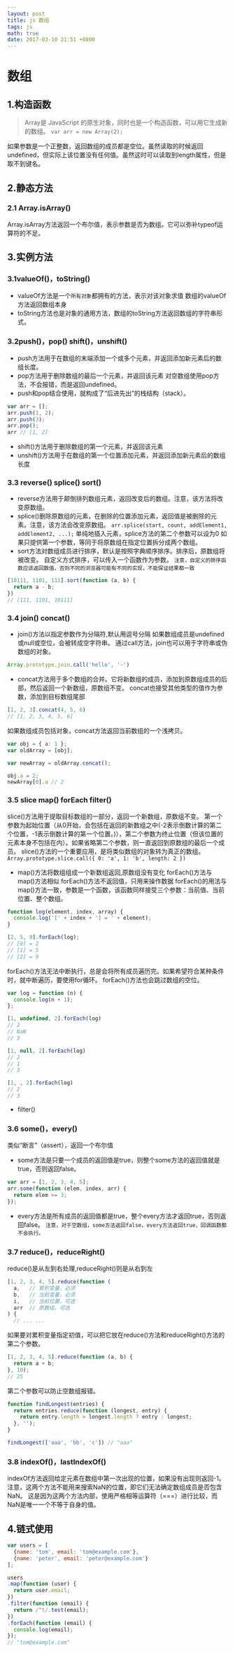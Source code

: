 ```yaml
---
layout: post
title: js 数组
tags: js
math: true
date: 2017-03-10 21:51 +0800
---
```

# 数组

##  1.构造函数
> Array是 JavaScript 的原生对象，同时也是一个构造函数，可以用它生成新的数组。
`var arr = new Array(2);`

如果参数是一个正整数，返回数组的成员都是空位。虽然读取的时候返回undefined，但实际上该位置没有任何值。虽然这时可以读取到length属性，但是取不到键名。
## 2.静态方法
### 2.1 Array.isArray()
Array.isArray方法返回一个布尔值，表示参数是否为数组。它可以弥补typeof运算符的不足。
## 3.实例方法
### 3.1valueOf()，toString()
- valueOf方法是一个`所有对象`都拥有的方法，表示对该对象求值
数组的valueOf方法返回数组本身
- toString方法也是对象的通用方法，数组的toString方法返回数组的字符串形式。
### 3.2push()，pop() shift()，unshift()
- push方法用于在数组的末端添加一个或多个元素，并返回添加新元素后的数组长度。
- pop方法用于删除数组的最后一个元素，并返回该元素
对空数组使用pop方法，不会报错，而是返回undefined。
- push和pop结合使用，就构成了“后进先出”的栈结构（stack）。
```js
var arr = [];
arr.push(1, 2);
arr.push(3);
arr.pop();
arr // [1, 2]
```
- shift()方法用于删除数组的第一个元素，并返回该元素
- unshift()方法用于在数组的第一个位置添加元素，并返回添加新元素后的数组长度
### 3.3 reverse() splice() sort() 
- reverse方法用于颠倒排列数组元素，返回改变后的数组。注意，该方法将改变原数组。
- splice()删除原数组的元素，在删除的位置添加元素，返回值是被删除的元素。注意，该方法会改变原数组。
`arr.splice(start, count, addElement1, addElement2, ...);`
单纯地插入元素，splice方法的第二个参数可以设为0
如果只提供第一个参数，等同于将原数组在指定位置拆分成两个数组。
- sort方法对数组成员进行排序，默认是按照字典顺序排序。排序后，原数组将被改变。
自定义方式排序，可以传入一个函数作为参数。
`注意，自定义的排序函数应该返回数值，否则不同的浏览器可能有不同的实现，不能保证结果都一致`
```js
[10111, 1101, 111].sort(function (a, b) {
  return a - b;
})
// [111, 1101, 10111]
```
### 3.4 join() concat()
- join()方法以指定参数作为分隔符,默认用逗号分隔
如果数组成员是undefined或null或空位，会被转成空字符串。
通过call方法，join也可以用于字符串或伪数组的对象。
```js
Array.prototype.join.call('hello', '-')
```
- concat方法用于多个数组的合并。它将新数组的成员，添加到原数组成员的后部，然后返回一个新数组，原数组不变。
concat也接受其他类型的值作为参数，添加到目标数组尾部
```js
[1, 2, 3].concat(4, 5, 6)
// [1, 2, 3, 4, 5, 6]
```
如果数组成员包括对象，concat方法返回当前数组的一个浅拷贝。
```js
var obj = { a: 1 };
var oldArray = [obj];

var newArray = oldArray.concat();

obj.a = 2;
newArray[0].a // 2
```
### 3.5 slice map() forEach filter()
slice()方法用于提取目标数组的一部分，返回一个新数组，原数组不变。
第一个参数为起始位置（从0开始，会包括在返回的新数组之中(-2表示倒数计算的第二个位置，-1表示倒数计算的第一个位置。)），第二个参数为终止位置（但该位置的元素本身不包括在内）。如果省略第二个参数，则一直返回到原数组的最后一个成员。
slice()方法的一个重要应用，是将类似数组的对象转为真正的数组。
`Array.prototype.slice.call({ 0: 'a', 1: 'b', length: 2 })`
- map()方法将数组组成一个新数组返回,原数组没有变化
forEach()方法与map()方法相似
forEach()方法不返回值，只用来操作数据
forEach()的用法与map()方法一致，参数是一个函数，该函数同样接受三个参数：当前值、当前位置、整个数组。
```js
function log(element, index, array) {
  console.log('[' + index + '] = ' + element);
}

[2, 5, 9].forEach(log);
// [0] = 2
// [1] = 5
// [2] = 9
```
forEach()方法无法中断执行，总是会将所有成员遍历完。如果希望符合某种条件时，就中断遍历，要使用for循环。
forEach()方法也会跳过数组的空位。
```js
var log = function (n) {
  console.log(n + 1);
};

[1, undefined, 2].forEach(log)
// 2
// NaN
// 3

[1, null, 2].forEach(log)
// 2
// 1
// 3

[1, , 2].forEach(log)
// 2
// 3
```
- filter()

### 3.6 some()，every() 
类似“断言”（assert），返回一个布尔值
- some方法是只要一个成员的返回值是true，则整个some方法的返回值就是true，否则返回false。
```js
var arr = [1, 2, 3, 4, 5];
arr.some(function (elem, index, arr) {
  return elem >= 3;
});
```
- every方法是所有成员的返回值都是true，整个every方法才返回true，否则返回false。
`注意，对于空数组，some方法返回false，every方法返回true，回调函数都不会执行。`
### 3.7 reduce()，reduceRight()
reduce()是从左到右处理,reduceRight()则是从右到左
```js
[1, 2, 3, 4, 5].reduce(function (
  a,   // 累积变量，必须
  b,   // 当前变量，必须
  i,   // 当前位置，可选
  arr  // 原数组，可选
) {
  // ... ...
```
如果要对累积变量指定初值，可以把它放在reduce()方法和reduceRight()方法的第二个参数。
```js
[1, 2, 3, 4, 5].reduce(function (a, b) {
  return a + b;
}, 10);
// 25
```
第二个参数可以防止空数组报错。
```js
function findLongest(entries) {
  return entries.reduce(function (longest, entry) {
    return entry.length > longest.length ? entry : longest;
  }, '');
}

findLongest(['aaa', 'bb', 'c']) // "aaa"
```
### 3.8 indexOf()，lastIndexOf()

indexOf方法返回给定元素在数组中第一次出现的位置，如果没有出现则返回-1。
注意，这两个方法不能用来搜索NaN的位置，即它们无法确定数组成员是否包含NaN。
这是因为这两个方法内部，使用严格相等运算符（===）进行比较，而NaN是唯一一个不等于自身的值。
## 4.链式使用
```js
var users = [
  {name: 'tom', email: 'tom@example.com'},
  {name: 'peter', email: 'peter@example.com'}
];

users
.map(function (user) {
  return user.email;
})
.filter(function (email) {
  return /^t/.test(email);
})
.forEach(function (email) {
  console.log(email);
});
// "tom@example.com"
```

